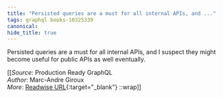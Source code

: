 ```yaml
---
title: "Persisted queries are a must for all internal APIs, and ..."
tags: graphql books-10325339
canonical: 
hide_title: true
---
```


Persisted queries are a must for all internal APIs, and I suspect they might become useful for public APIs as well eventually.


[[_Source_: Production Ready GraphQL<br>
_Author_: Marc-Andre Giroux<br>
_More_: [Readwise URL](https://readwise.io/open/210672375){:target="_blank"}
::wrap]]